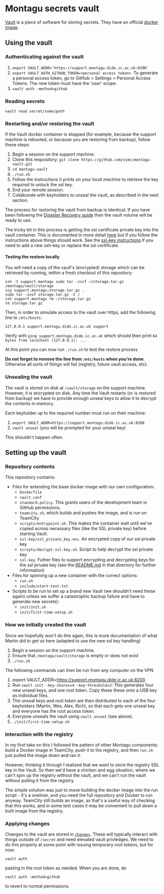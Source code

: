 # Montagu secrets vault 

[Vault](https://www.vaultproject.io/) is a piece of software for storing secrets. They have an official [docker image](https://hub.docker.com/_/vault/).

## Using the vault

### Authenticating against the vault
1. `export VAULT_ADDR='https://support.montagu.dide.ic.ac.uk:8200'`
2. `export VAULT_AUTH_GITHUB_TOKEN=<personal access token>`. To generate a 
   personal access token, go to GitHub > Settings > Personal Access Tokens. The
   new token must have the 'user' scope.
3. `vault auth -method=github`

### Reading secrets

```
vault read secret/some/path
```

### Restarting and/or restoring the vault

If the Vault docker container is stopped (for example, because the support 
machine is rebooted, or because you are restoring from backup), follow these steps:

1. Begin a session on the support machine.
2. Clone this respository: `git clone https://github.com/vimc/montagu-vault.git`
3. `cd montagu-vault`
4. `./run.sh`
5. Follow the instructions it prints *on your local machine* to retrieve the key required to unlock the ssl key.
6. End your remote session.
7. Collaborate with keyholders to unseal the vault, as described in the next
   section.

The process for restoring the vault from backup is identical.  If you have been following the [Disaster Recovery guide](https://github.com/vimc/montagu/tree/master/docs/DisasterRecovery.md) then the vault volume will be ready to use.

The tricky bit in this process is getting the ssl certificate private key into the vault container.  This is documented in more detail [here](ssl-key/README.md) but if you follow the instructions above things should work.  See the [ssl-key instructions](ssl-key/README.md) if you need to add a new ssh-key or replace the ssl certificate.

#### Testing the restore locally

You will need a copy of the vault's (encrypted) storage which can be retrieved by running, within a fresh checkout of this repository:

```
ssh -t support.montagu sudo tar -zcvf ~/storage.tar.gz /montagu/vault/storage
scp support.montagu:storage.tar.gz .
sudo tar -zxvf storage.tar.gz -C /
ssh support.montagu rm ~/storage.tar.gz
rm storage.tar.gz
```

Then, in order to simulate access to the vault over https, add the following line to `/etc/hosts`:

```
127.0.0.1 support.montagu.dide.ic.ac.uk support
```

Verify with `ping support.montagu.dide.ic.ac.uk` which should then print `64 bytes from localhost (127.0.0.1): ...`

At this point you can now run `./run.sh` to test the restore process

**Do not forget to remove the line from `/etc/hosts` when you're done**.  Otherwise all sorts of things will fail (registry, future vault access, etc).

### Unsealing the vault

The vault is stored on disk at `/vault/storage` on the support machine. However,
it is encrypted on disk. Any time the Vault restarts (or is restored from 
backup) we have to provide enough unseal keys to allow it to decrypt the 
contents in memory.

Each keyholder up to the required number must run on their machine:

1. `export VAULT_ADDR=https://support.montagu.dide.ic.ac.uk:8200`
2. `vault unseal` (you will be prompted for your unseal key)

This shouldn't happen often.

## Setting up the vault

### Repository contents

This repository contains:

* Files for extending the base docker image with our own configuration:
    - `Dockerfile`
    - `vault.conf`
    - `standard.policy`. This grants users of the development team in GitHub
      permissions.
    - `teamcity.sh`, which builds and pushes the image, and is run on TeamCity
    - `scripts/entrypoint.sh`. This makes the container wait until we've copied
      across necessary files (like the SSL private key) before starting Vault.
    - `ssl-key/ssl_private_key.enc`. An encrypted copy of our ssl private key
    - `scripts/decrypt-ssl-key.sh`.  Script to help decrypt the ssl private key
    - `ssl-key`. Futher files to support encrypting and decrypting keys for the ssl private key (see the [README.md](ssl-key/README.md) in that directory for further information)
* Files for spinning up a new container with the correct options:
    - `run.sh`
    - `include/start-text.txt`
* Scripts to be run to set up a brand new Vault (we shouldn't need these again)
  unless we suffer a catastrophic backup failure and have to generate new 
  secrets):
    - `init/init.sh`
    - `init/first-time-setup.sh`

### How we initially created the vault

Since we hopefully won't do this again, this is more documentation of what 
Martin did to get us here (adapted to use the new ssl key handling)

1. Begin a session on the support machine.
1. Ensure that `/montagu/vault/storage` is empty or does not exist
1. `./run.sh`

The following commands can then be run from any computer on the VPN

1. export VAULT_ADDR=https://support.montagu.dide.ic.ac.uk:8200
1. Run `vault init -key-shares=4 -key-threshold=2`: This generates four new unseal keys, and one root token. Copy these these onto a USB key as individual files.
1. The unseal keys and root token are then distributed to each of the four
   keyholders (Martin, Wes, Alex, Rich), so that each gets one unseal key
    and everyone has the root access token.
1. Everyone unseals the vault using `vault unseal` (see above).
1. `./init/first-time-setup.sh`

### Interaction with the registry

In my first take on this I followed the pattern of other Montagu components:
build a Docker image in TeamCity, push it to the registry, and then `run.sh`
just pulled the image down and ran it.

However, thinking it through I realized that we want to store the registry
SSL key in the Vault. So then we'd have a chicken and egg situation, where
we can't spin up the registry without the vault, and we can't run the vault
without pulling it from the registry.

The simple solution was just to move building the docker image into the
run script - it's a oneliner, and you need the full repository and Docker
to run anyway. TeamCity still builds an image, as that's a useful way of
checking that this works, and in some test cases it may be convenient to
pull down a built image from the registry.

### Applying changes

Changes to the vault are stored in [`changes`](changes).  These will typically interact with things outside of `/secret` and need elevated vault privledges.  We need to do this properly at some point with issuing temporary root tokens, but for now:

```
vault auth
```

pasting in the root token as needed.  When you are done, do

```
vault auth -method=github
```

to revert to normal permissions.
